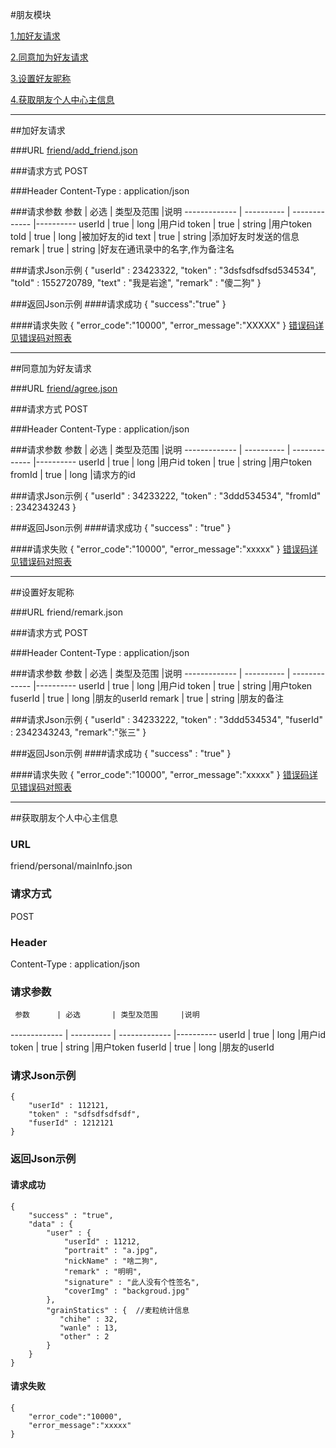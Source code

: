 #朋友模块 

[1.加好友请求](#1)

[2.同意加为好友请求](#2)

[3.设置好友昵称](#3)

[4.获取朋友个人中心主信息](#4)

---
##<a id="1">加好友请求</a>

###<a id="1.1">URL</a>
[friend/add_friend.json](http://api.maitian.com/v1/friend/add_friend.json)

###<a id="1.2">请求方式</a>
POST

###<a id="1.3">Header</a>
Content-Type : application/json

###<a id="1.4">请求参数</a>
     参数      | 必选 	    | 类型及范围     |说明
-------------  | ---------- | -------------  |---------- 
userId         | true	      | long         |用户id
token          | true	      | string         |用户token
toId          | true         | long         |被加好友的id
text          | true         | string       |添加好友时发送的信息
remark        | true         | string       |好友在通讯录中的名字,作为备注名

###<a id="1.5">请求Json示例</a>
	{
		"userId" : 23423322,
		"token" : "3dsfsdfsdfsd534534",
		"toId" : 1552720789,
		"text" : "我是岩途",
		"remark" : "傻二狗"
	}

###<a id="1.6">返回Json示例</a>
####<a id="1.6.1">请求成功</a>
	{
		"success":"true"
	}

####<a id="1.6.2">请求失败</a>
	{
		"error_code":"10000",
		"error_message":"XXXXX"
	}
[错误码详见错误码对照表](错误码对照表.md)



---
##<a id="2">同意加为好友请求</a>

###<a id="2.1">URL</a>
[friend/agree.json](http://api.maitian.com/v1/friend/agree.json)

###<a id="2.2">请求方式</a>
POST

###<a id="2.3">Header</a>
Content-Type : application/json

###<a id="2.4">请求参数</a>
     参数      | 必选 	    | 类型及范围     |说明
-------------  | ---------- | -------------  |---------- 
userId        | true	      | long         |用户id
token          | true	      | string         |用户token
fromId        | true         | long         |请求方的id

###<a id="2.5">请求Json示例</a>
	{
		"userId" : 34233222,
		"token" : "3ddd534534",
                "fromId" : 2342343243
	}

###<a id="2.6">返回Json示例</a>
####<a id="2.6.1">请求成功</a>
	{
		"success" : "true"
	}

####<a id="2.6.2">请求失败</a>
	{
		"error_code":"10000",
		"error_message":"xxxxx"
	}
[错误码详见错误码对照表](错误码对照表.md)

---
##<a id="3">设置好友昵称</a>

###<a id="3.1">URL</a>
friend/remark.json

###<a id="3.2">请求方式</a>
POST

###<a id="3.3">Header</a>
Content-Type : application/json

###<a id="3.4">请求参数</a>
     参数      | 必选 	    | 类型及范围     |说明
-------------  | ---------- | -------------  |---------- 
userId        | true	      | long         |用户id
token          | true	      | string         |用户token
fuserId        | true         | long         |朋友的userId
remark         | true         | string       |朋友的备注

###<a id="3.5">请求Json示例</a>
	{
		"userId" : 34233222,
		"token" : "3ddd534534",
                "fuserId" : 2342343243,
                "remark":"张三"
	}

###<a id="3.6">返回Json示例</a>
####<a id="3.6.1">请求成功</a>
	{
		"success" : "true"
	}

####<a id="3.6.2">请求失败</a>
	{
		"error_code":"10000",
		"error_message":"xxxxx"
	}
[错误码详见错误码对照表](错误码对照表.md)

---
##<a id="4">获取朋友个人中心主信息</a>

### URL
friend/personal/mainInfo.json

### 请求方式
POST

### Header
Content-Type : application/json

### 请求参数
     参数      | 必选 	    | 类型及范围     |说明
-------------  | ---------- | -------------  |---------- 
userId        | true	      | long         |用户id
token          | true	      | string         |用户token
fuserId        | true         | long         |朋友的userId

### 请求Json示例
	{
		"userId" : 112121,
		"token" : "sdfsdfsdfsdf",
		"fuserId" : 1212121
	}

### 返回Json示例
#### 请求成功
	{
		"success" : "true",
		"data" : {
			"user" : {
			    "userId" : 11212,
			    "portrait" : "a.jpg",
			    "nickName" : "啥二狗",
			    "remark" : "明明",
			    "signature" : "此人没有个性签名",
			    "coverImg" : "backgroud.jpg"
			},
			"grainStatics" : {  //麦粒统计信息
			   "chihe" : 32,
			   "wanle" : 13,
			   "other" : 2
			}
		}
	}

#### 请求失败
	{
		"error_code":"10000",
		"error_message":"xxxxx"
	}

